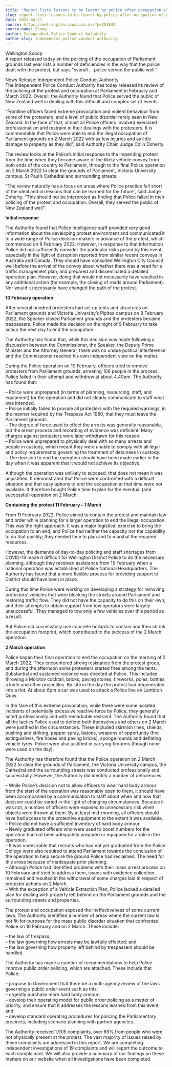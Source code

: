 ```yaml
---
title: "Report lists lessons to be learnt by police after occupation of Parliament"
slug: report-lists-lessons-to-be-learnt-by-police-after-occupation-of-parliament
date: 2023-04-21
source: https://wellington.scoop.co.nz/?p=151842
source-name: Scoop
author: Independent Police Conduct Authority
author-slug: independent-police-conduct-authority
---
```

<p>Wellington.Scoop<br>
A report released today on the policing of the occupation of Parliament grounds last year lists a number of deficiencies in the way that the police dealt with the protest, but says “overall … police served the public well.”<span id="more-151842"></span></p>

<p>News Release: Independent Police Conduct Authority<br>
The Independent Police Conduct Authority has today released its review of the policing of the protest and occupation at Parliament in February and March 2022. Overall, the Authority found that Police served the public of New Zealand well in dealing with this difficult and complex set of events.</p>

<p>“Frontline officers faced extreme provocation and violent behaviour from some of the protesters, and a level of public disorder rarely seen in New Zealand. In the face of that, almost all Police officers involved exercised professionalism and restraint in their dealings with the protesters. It is commendable that Police were able to end the illegal occupation of Parliament grounds on 2 March 2022 with as few injuries and as little damage to property as they did”, said Authority Chair, Judge Colin Doherty.</p>

<p>The review looks at the Police’s initial response to the impending protest from the time when they became aware of the likely vehicle convoy from both ends of the country to Parliament, through to the final Police operation on 2 March 2022 to clear the grounds of Parliament, Victoria University campus, St Paul’s Cathedral and surrounding streets.</p>

<p>“The review naturally has a focus on areas where Police practice fell short of the ideal and on lessons that can be learned for the future”, said Judge Doherty. “This should not be interpreted as finding that Police failed in their policing of the protest and occupation. Overall, they served the public of New Zealand well”.</p>

<p><strong>Initial response</strong></p>

<p>The Authority found that Police Intelligence staff provided very good information about the developing protest environment and communicated it to a wide range of Police decision-makers in advance of the protest, which commenced on 8 February 2022. However, in response to that information Police did not sufficiently consider the particular risks posed by this event, especially in the light of disruption reported from similar recent convoys in Australia and Canada. They should have consulted Wellington City Council well before the arrival of the convoy about whether there was a need for a traffic management plan, and prepared and disseminated a detailed operation plan. However, doing that would not necessarily have resulted in any additional action (for example, the closing of roads around Parliament). Nor would it necessarily have changed the path of the protest.</p>

<p><strong>10 February operation</strong></p>

<p>After several hundred protesters had set up tents and structures on Parliament grounds and Victoria University’s Pipitea campus on 8 February 2022, the Speaker closed Parliament grounds and the protesters became trespassers. Police made the decision on the night of 9 February to take action the next day to end the occupation.</p>

<p>The Authority has found that, while this decision was made following a discussion between the Commissioner, the Speaker, the Deputy Prime Minister and the Attorney General, there was no undue political interference and the Commissioner reached his own independent view on the matter.</p>

<p>During the Police operation on 10 February, officers tried to remove protesters from Parliament grounds, arresting 108 people in the process. Police failed in their attempt and withdrew at about 4.40pm. The Authority has found that:</p>

<p>–    Police were unprepared (in terms of planning, resourcing, staff, and equipment) for the operation and did not clearly communicate to staff what was intended.<br>
–    Police initially failed to provide all protesters with the required warnings, in the manner required by the Trespass Act 1980, that they must leave the Parliament grounds.<br>
–    The degree of force used to effect the arrests was generally reasonable, but the arrest process and recording of evidence was deficient. Many charges against protesters were later withdrawn for this reason.<br>
–    Police were unprepared to physically deal with so many arrests and people in custody, which meant they were unable to comply with all legal and policy requirements governing the treatment of detainees in custody.<br>
 –   The decision to end the operation should have been made earlier in the day when it was apparent that it would not achieve its objective.</p>

<p>Although the operation was unlikely to succeed, that does not mean it was unjustified. It demonstrated that Police were confronted with a difficult situation and that easy options to end the occupation at that time were not available. It therefore bought Police time to plan for the eventual (and successful) operation on 2 March.</p>

<p><strong>Containing the protest 11 February – 1 March</strong></p>

<p>From 11 February 2022, Police aimed to contain the protest and maintain law and order while planning for a larger operation to end the illegal occupation. This was the right approach. It was a major logistical exercise to bring the occupation to an end, and Police had neither the capacity nor the capability to do that quickly; they needed time to plan and to marshal the required resources.</p>

<p>However, the demands of day-to-day policing and staff shortages from COVID-19 made it difficult for Wellington District Police to do the necessary planning, although they received assistance from 15 February when a national operation was established at Police National Headquarters. The Authority has found that a more flexible process for providing support to District should have been in place.</p>

<p>During this time Police were working on developing a strategy for removing protesters’ vehicles that were blocking the streets around Parliament and restoring traffic flow. They did not have the capacity to do this on their own, and their attempts to obtain support from tow operators were largely unsuccessful. They managed to tow only a few vehicles over this period as a result.</p>

<p>But Police did successfully use concrete bollards to contain and then shrink the occupation footprint, which contributed to the success of the 2 March operation.</p>

<p><strong>2 March operation</strong></p>

<p>Police began their final operation to end the occupation on the morning of 2 March 2022. They encountered strong resistance from the protest group, and during the afternoon some protesters started fires among the tents. Substantial and sustained violence was directed at Police. This included throwing a Molotov cocktail, bricks, paving stones, fireworks, poles, bottles, a knife and other projectiles. By late in the day the protest had degenerated into a riot. At about 6pm a car was used to attack a Police line on Lambton Quay.</p>

<p>In the face of this extreme provocation, while there were some isolated incidents of potentially excessive reactive force by Police, they generally acted professionally and with remarkable restraint. The Authority found that all the tactics Police used to defend both themselves and others on 2 March were justified in the circumstances. These included skirmish lines, shields, pushing and striking, pepper spray, batons, weapons of opportunity (fire extinguishers, fire hoses and paving bricks), sponge rounds and deflating vehicle tyres. Police were also justified in carrying firearms (though none were used on the day).</p>

<p>The Authority has therefore found that the Police operation on 2 March 2022 to clear the grounds of Parliament, the Victoria University campus, the Cathedral and the surrounding streets was conducted professionally and successfully. However, the Authority did identify a number of deficiencies:</p>

<p>–    While Police’s decision not to allow officers to wear hard body armour from the start of the operation was reasonably open to them, it should have been accompanied by a communication to staff about when and how that decision could be varied in the light of changing circumstances. Because it was not, a number of officers were exposed to unnecessary risk when objects were thrown at them. By at least mid-morning, all officers should have had access to the protective equipment to the extent it was available.<br>
 –   Police did not have a sufficient inventory of hard body armour.<br>
 –   Newly graduated officers who were used to boost numbers for the operation had not been adequately prepared or equipped for a role in the operation.<br>
 –   It was undesirable that recruits who had not yet graduated from the Police College were also required to attend Parliament towards the conclusion of the operation to help secure the ground Police had reclaimed. The need for this arose because of inadequate prior planning.<br>
–    Although Police had identified problems with their mass arrest process on 10 February and tried to address them, issues with evidence collection remained and resulted in the withdrawal of some charges laid in respect of protester actions on 2 March.<br>
 –   With the exception of a Vehicle Extraction Plan, Police lacked a detailed plan for dealing with property left behind on the Parliament grounds and the surrounding streets and properties.</p>

<p>The protest and occupation exposed the ineffectiveness of some current laws. The Authority identified a number of areas where the current law is not fit-for-purpose for the mass public disorder situation that confronted Police on 10 February and on 2 March. These include:</p>

<p>–    the law of trespass;<br>
–    the law governing how arrests may be lawfully effected; and<br>
 –   the law governing how property left behind by trespassers should be handled.</p>

<p>The Authority has made a number of recommendations to help Police improve public order policing, which are attached. These include that Police:</p>

<p> –   propose to Government that there be a multi-agency review of the laws governing a public order event such as this;<br>
 –   urgently purchase more hard body armour;<br>
  –  develop their operating model for public order policing as a matter of priority, and ensure that it addresses the lessons learned from this event; and<br>
 –   develop standard operating procedures for policing the Parliamentary precincts, including scenario planning with partner agencies.</p>

<p>The Authority received 1,905 complaints, over 85% from people who were not physically present at the protest. The vast majority of issues raised by these complaints are addressed in this report. We are completing independent investigations of 19 complaints and will report the outcome to each complainant. We will also provide a summary of our findings on these matters on our website when all investigations have been completed.</p>